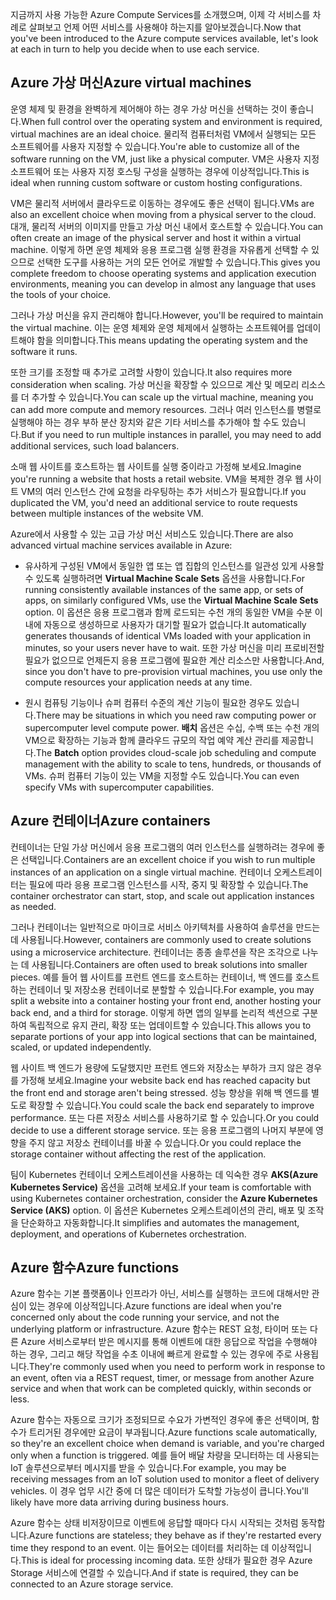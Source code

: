 <span data-ttu-id="197b1-101">지금까지 사용 가능한 Azure Compute Services를 소개했으며, 이제 각 서비스를 차례로 살펴보고 언제 어떤 서비스를 사용해야 하는지를 알아보겠습니다.</span><span class="sxs-lookup"><span data-stu-id="197b1-101">Now that you've been introduced to the Azure compute services available, let's look at each in turn to help you decide when to use each service.</span></span>

## <a name="azure-virtual-machines"></a><span data-ttu-id="197b1-102">Azure 가상 머신</span><span class="sxs-lookup"><span data-stu-id="197b1-102">Azure virtual machines</span></span>

<span data-ttu-id="197b1-103">운영 체제 및 환경을 완벽하게 제어해야 하는 경우 가상 머신을 선택하는 것이 좋습니다.</span><span class="sxs-lookup"><span data-stu-id="197b1-103">When full control over the operating system and environment is required, virtual machines are an ideal choice.</span></span> <span data-ttu-id="197b1-104">물리적 컴퓨터처럼 VM에서 실행되는 모든 소프트웨어를 사용자 지정할 수 있습니다.</span><span class="sxs-lookup"><span data-stu-id="197b1-104">You're able to customize all of the software running on the VM, just like a physical computer.</span></span> <span data-ttu-id="197b1-105">VM은 사용자 지정 소프트웨어 또는 사용자 지정 호스팅 구성을 실행하는 경우에 이상적입니다.</span><span class="sxs-lookup"><span data-stu-id="197b1-105">This is ideal when running custom software or custom hosting configurations.</span></span>

<span data-ttu-id="197b1-106">VM은 물리적 서버에서 클라우드로 이동하는 경우에도 좋은 선택이 됩니다.</span><span class="sxs-lookup"><span data-stu-id="197b1-106">VMs are also an excellent choice when moving from a physical server to the cloud.</span></span> <span data-ttu-id="197b1-107">대개, 물리적 서버의 이미지를 만들고 가상 머신 내에서 호스트할 수 있습니다.</span><span class="sxs-lookup"><span data-stu-id="197b1-107">You can often create an image of the physical server and host it within a virtual machine.</span></span> <span data-ttu-id="197b1-108">이렇게 하면 운영 체제와 응용 프로그램 실행 환경을 자유롭게 선택할 수 있으므로 선택한 도구를 사용하는 거의 모든 언어로 개발할 수 있습니다.</span><span class="sxs-lookup"><span data-stu-id="197b1-108">This gives you complete freedom to choose operating systems and application execution environments, meaning you can develop in almost any language that uses the tools of your choice.</span></span>

<span data-ttu-id="197b1-109">그러나 가상 머신을 유지 관리해야 합니다.</span><span class="sxs-lookup"><span data-stu-id="197b1-109">However, you'll be required to maintain the virtual machine.</span></span> <span data-ttu-id="197b1-110">이는 운영 체제와 운영 체제에서 실행하는 소프트웨어를 업데이트해야 함을 의미합니다.</span><span class="sxs-lookup"><span data-stu-id="197b1-110">This means updating the operating system and the software it runs.</span></span> 

<span data-ttu-id="197b1-111">또한 크기를 조정할 때 추가로 고려할 사항이 있습니다.</span><span class="sxs-lookup"><span data-stu-id="197b1-111">It also requires more consideration when scaling.</span></span> <span data-ttu-id="197b1-112">가상 머신을 확장할 수 있으므로 계산 및 메모리 리소스를 더 추가할 수 있습니다.</span><span class="sxs-lookup"><span data-stu-id="197b1-112">You can scale up the virtual machine, meaning you can add more compute and memory resources.</span></span> <span data-ttu-id="197b1-113">그러나 여러 인스턴스를 병렬로 실행해야 하는 경우 부하 분산 장치와 같은 기타 서비스를 추가해야 할 수도 있습니다.</span><span class="sxs-lookup"><span data-stu-id="197b1-113">But if you need to run multiple instances in parallel, you may need to add additional services, such load balancers.</span></span>

<span data-ttu-id="197b1-114">소매 웹 사이트를 호스트하는 웹 사이트를 실행 중이라고 가정해 보세요.</span><span class="sxs-lookup"><span data-stu-id="197b1-114">Imagine you're running a website that hosts a retail website.</span></span> <span data-ttu-id="197b1-115">VM을 복제한 경우 웹 사이트 VM의 여러 인스턴스 간에 요청을 라우팅하는 추가 서비스가 필요합니다.</span><span class="sxs-lookup"><span data-stu-id="197b1-115">If you duplicated the VM, you'd need an additional service to route requests between multiple instances of the website VM.</span></span>

<span data-ttu-id="197b1-116">Azure에서 사용할 수 있는 고급 가상 머신 서비스도 있습니다.</span><span class="sxs-lookup"><span data-stu-id="197b1-116">There are also advanced virtual machine services available in Azure:</span></span>

* <span data-ttu-id="197b1-117">유사하게 구성된 VM에서 동일한 앱 또는 앱 집합의 인스턴스를 일관성 있게 사용할 수 있도록 실행하려면 **Virtual Machine Scale Sets** 옵션을 사용합니다.</span><span class="sxs-lookup"><span data-stu-id="197b1-117">For running consistently available instances of the same app, or sets of apps, on similarly configured VMs, use the **Virtual Machine Scale Sets** option.</span></span> <span data-ttu-id="197b1-118">이 옵션은 응용 프로그램과 함께 로드되는 수천 개의 동일한 VM을 수분 이내에 자동으로 생성하므로 사용자가 대기할 필요가 없습니다.</span><span class="sxs-lookup"><span data-stu-id="197b1-118">It automatically generates thousands of identical VMs loaded with your application in minutes, so your users never have to wait.</span></span> <span data-ttu-id="197b1-119">또한 가상 머신을 미리 프로비전할 필요가 없으므로 언제든지 응용 프로그램에 필요한 계산 리소스만 사용합니다.</span><span class="sxs-lookup"><span data-stu-id="197b1-119">And, since you don't have to pre-provision virtual machines, you use only the compute resources your application needs at any time.</span></span>

* <span data-ttu-id="197b1-120">원시 컴퓨팅 기능이나 슈퍼 컴퓨터 수준의 계산 기능이 필요한 경우도 있습니다.</span><span class="sxs-lookup"><span data-stu-id="197b1-120">There may be situations in which you need raw computing power or supercomputer level compute power.</span></span> <span data-ttu-id="197b1-121">**배치** 옵션은 수십, 수백 또는 수천 개의 VM으로 확장하는 기능과 함께 클라우드 규모의 작업 예약 계산 관리를 제공합니다.</span><span class="sxs-lookup"><span data-stu-id="197b1-121">The **Batch** option provides cloud-scale job scheduling and compute management with the ability to scale to tens, hundreds, or thousands of VMs.</span></span> <span data-ttu-id="197b1-122">슈퍼 컴퓨터 기능이 있는 VM을 지정할 수도 있습니다.</span><span class="sxs-lookup"><span data-stu-id="197b1-122">You can even specify VMs with supercomputer capabilities.</span></span>

## <a name="azure-containers"></a><span data-ttu-id="197b1-123">Azure 컨테이너</span><span class="sxs-lookup"><span data-stu-id="197b1-123">Azure containers</span></span>

<span data-ttu-id="197b1-124">컨테이너는 단일 가상 머신에서 응용 프로그램의 여러 인스턴스를 실행하려는 경우에 좋은 선택입니다.</span><span class="sxs-lookup"><span data-stu-id="197b1-124">Containers are an excellent choice if you wish to run multiple instances of an application on a single virtual machine.</span></span> <span data-ttu-id="197b1-125">컨테이너 오케스트레이터는 필요에 따라 응용 프로그램 인스턴스를 시작, 중지 및 확장할 수 있습니다.</span><span class="sxs-lookup"><span data-stu-id="197b1-125">The container orchestrator can start, stop, and scale out application instances as needed.</span></span>

<span data-ttu-id="197b1-126">그러나 컨테이너는 일반적으로 마이크로 서비스 아키텍처를 사용하여 솔루션을 만드는 데 사용됩니다.</span><span class="sxs-lookup"><span data-stu-id="197b1-126">However, containers are commonly used to create solutions using a microservice architecture.</span></span> <span data-ttu-id="197b1-127">컨테이너는 종종 솔루션을 작은 조각으로 나누는 데 사용됩니다.</span><span class="sxs-lookup"><span data-stu-id="197b1-127">Containers are often used to break solutions into smaller pieces.</span></span> <span data-ttu-id="197b1-128">예를 들어 웹 사이트를 프런트 엔드를 호스트하는 컨테이너, 백 엔드를 호스트하는 컨테이너 및 저장소용 컨테이너로 분할할 수 있습니다.</span><span class="sxs-lookup"><span data-stu-id="197b1-128">For example, you may split a website into a container hosting your front end, another hosting your back end, and a third for storage.</span></span> <span data-ttu-id="197b1-129">이렇게 하면 앱의 일부를 논리적 섹션으로 구분하여 독립적으로 유지 관리, 확장 또는 업데이트할 수 있습니다.</span><span class="sxs-lookup"><span data-stu-id="197b1-129">This allows you to separate portions of your app into logical sections that can be maintained, scaled, or updated independently.</span></span>

<span data-ttu-id="197b1-130">웹 사이트 백 엔드가 용량에 도달했지만 프런트 엔드와 저장소는 부하가 크지 않은 경우를 가정해 보세요.</span><span class="sxs-lookup"><span data-stu-id="197b1-130">Imagine your website back end has reached capacity but the front end and storage aren't being stressed.</span></span> <span data-ttu-id="197b1-131">성능 향상을 위해 백 엔드를 별도로 확장할 수 있습니다.</span><span class="sxs-lookup"><span data-stu-id="197b1-131">You could scale the back end separately to improve performance.</span></span> <span data-ttu-id="197b1-132">또는 다른 저장소 서비스를 사용하기로 할 수 있습니다.</span><span class="sxs-lookup"><span data-stu-id="197b1-132">Or you could decide to use a different storage service.</span></span> <span data-ttu-id="197b1-133">또는 응용 프로그램의 나머지 부분에 영향을 주지 않고 저장소 컨테이너를 바꿀 수 있습니다.</span><span class="sxs-lookup"><span data-stu-id="197b1-133">Or you could replace the storage container without affecting the rest of the application.</span></span>

 <span data-ttu-id="197b1-134">팀이 Kubernetes 컨테이너 오케스트레이션을 사용하는 데 익숙한 경우 **AKS(Azure Kubernetes Service)** 옵션을 고려해 보세요.</span><span class="sxs-lookup"><span data-stu-id="197b1-134">If your team is comfortable with using Kubernetes container orchestration, consider the **Azure Kubernetes Service (AKS)** option.</span></span> <span data-ttu-id="197b1-135">이 옵션은 Kubernetes 오케스트레이션의 관리, 배포 및 조작을 단순화하고 자동화합니다.</span><span class="sxs-lookup"><span data-stu-id="197b1-135">It simplifies and automates the management, deployment, and operations of Kubernetes orchestration.</span></span>

## <a name="azure-functions"></a><span data-ttu-id="197b1-136">Azure 함수</span><span class="sxs-lookup"><span data-stu-id="197b1-136">Azure functions</span></span>

<span data-ttu-id="197b1-137">Azure 함수는 기본 플랫폼이나 인프라가 아닌, 서비스를 실행하는 코드에 대해서만 관심이 있는 경우에 이상적입니다.</span><span class="sxs-lookup"><span data-stu-id="197b1-137">Azure functions are ideal when you're concerned only about the code running your service, and not the underlying platform or infrastructure.</span></span> <span data-ttu-id="197b1-138">Azure 함수는 REST 요청, 타이머 또는 다른 Azure 서비스로부터 받은 메시지를 통해 이벤트에 대한 응답으로 작업을 수행해야 하는 경우, 그리고 해당 작업을 수초 이내에 빠르게 완료할 수 있는 경우에 주로 사용됩니다.</span><span class="sxs-lookup"><span data-stu-id="197b1-138">They're commonly used when you need to perform work in response to an event, often via a REST request, timer, or message from another Azure service and when that work can be completed quickly, within seconds or less.</span></span>

<span data-ttu-id="197b1-139">Azure 함수는 자동으로 크기가 조정되므로 수요가 가변적인 경우에 좋은 선택이며, 함수가 트리거된 경우에만 요금이 부과됩니다.</span><span class="sxs-lookup"><span data-stu-id="197b1-139">Azure functions scale automatically, so they're an excellent choice when demand is variable, and you're charged only when a function is triggered.</span></span> <span data-ttu-id="197b1-140">예를 들어 배달 차량을 모니터하는 데 사용되는 IoT 솔루션으로부터 메시지를 받을 수 있습니다.</span><span class="sxs-lookup"><span data-stu-id="197b1-140">For example, you may be receiving messages from an IoT solution used to monitor a fleet of delivery vehicles.</span></span> <span data-ttu-id="197b1-141">이 경우 업무 시간 중에 더 많은 데이터가 도착할 가능성이 큽니다.</span><span class="sxs-lookup"><span data-stu-id="197b1-141">You'll likely have more data arriving during business hours.</span></span>

<span data-ttu-id="197b1-142">Azure 함수는 상태 비저장이므로 이벤트에 응답할 때마다 다시 시작되는 것처럼 동작합니다.</span><span class="sxs-lookup"><span data-stu-id="197b1-142">Azure functions are stateless; they behave as if they're restarted every time they respond to an event.</span></span> <span data-ttu-id="197b1-143">이는 들어오는 데이터를 처리하는 데 이상적입니다.</span><span class="sxs-lookup"><span data-stu-id="197b1-143">This is ideal for processing incoming data.</span></span> <span data-ttu-id="197b1-144">또한 상태가 필요한 경우 Azure Storage 서비스에 연결할 수 있습니다.</span><span class="sxs-lookup"><span data-stu-id="197b1-144">And if state is required, they can be connected to an Azure storage service.</span></span>
